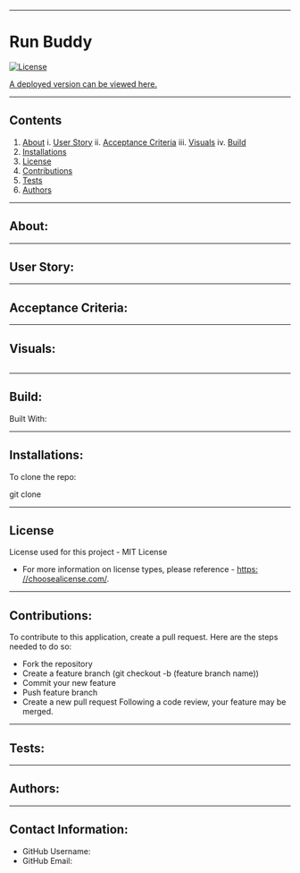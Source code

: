 
---
# Run Buddy

  

  [![License](https://img.shields.io/badge/License-Boost%201.0-lightblue.svg)](https://www.boost.org/LICENSE_1_0.txt)

  [A deployed version can be viewed here.]()

---
## Contents

1. [About](#about)
    i. [User Story](#user-story)
    ii. [Acceptance Criteria](#acceptance-criteria)
    iii. [Visuals](#visuals)
    iv. [Build](#build)
2. [Installations](#installations)
3. [License](#license)
4. [Contributions](#contributions)
5. [Tests](#tests)
6. [Authors](#authors)

---
## About:



---
## User Story:



---
## Acceptance Criteria:



---
## Visuals:

![]() 

---

## Build:
Built With:

---
## Installations:



To clone the repo:

  git clone 

---
## License
  License used for this project - MIT License 
  * For more information on license types, please reference - [https: //choosealicense.com/](https://choosealicense.com/).

---
## Contributions:

  

  To contribute to this application, create a pull request.
  Here are the steps needed to do so:
  - Fork the repository
  - Create a feature branch (git checkout -b (feature branch name))
  - Commit your new feature
  - Push feature branch
  - Create a new pull request
  Following a code review, your feature may be merged.

---
## Tests:
  

---
## Authors:
  

---
## Contact Information:
* GitHub Username: 
* GitHub Email: 
  
